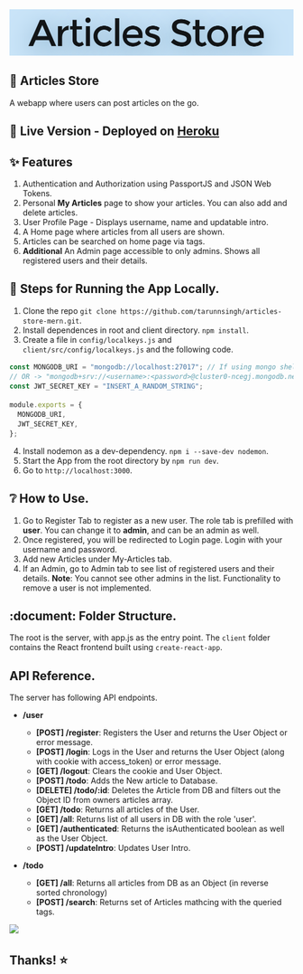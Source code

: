 <img src="./banner.png">

## :newspaper: Articles Store

A webapp where users can post articles on the go.

## :rocket: Live Version - Deployed on [Heroku](https://articles-daily.herokuapp.com/)

## :sparkles: Features

1. Authentication and Authorization using PassportJS and JSON Web Tokens.
2. Personal **My Articles** page to show your articles. You can also add and delete articles.
3. User Profile Page - Displays username, name and updatable intro.
4. A Home page where articles from all users are shown.
5. Articles can be searched on home page via tags.
6. **Additional** An Admin page accessible to only admins. Shows all registered users and their details.

## :footprints: Steps for Running the App Locally.

1. Clone the repo `git clone https://github.com/tarunnsingh/articles-store-mern.git`.
2. Install dependences in root and client directory. `npm install`.
3. Create a file in `config/localkeys.js` and `client/src/config/localkeys.js` and the following code.

```javascript
const MONGODB_URI = "mongodb://localhost:27017"; // If using mongo shell locally. (This creates a DB named test)
// OR -> "mongodb+srv://<username>:<password>@cluster0-ncegj.mongodb.net/<dbname>?retryWrites=true&w=majority"
const JWT_SECRET_KEY = "INSERT_A_RANDOM_STRING";

module.exports = {
  MONGODB_URI,
  JWT_SECRET_KEY,
};
```

4. Install nodemon as a dev-dependency. `npm i --save-dev nodemon`.
5. Start the App from the root directory by `npm run dev`.
6. Go to `http://localhost:3000`.

## :grey_question: How to Use.

1. Go to Register Tab to register as a new user. The role tab is prefilled with **user**. You can change it to **admin**, and can be an admin as well.
2. Once registered, you will be redirected to Login page. Login with your username and password.
3. Add new Articles under My-Articles tab.
4. If an Admin, go to Admin tab to see list of registered users and their details. **Note**: You cannot see other admins in the list. Functionality to remove a user is not implemented.

## :document: Folder Structure.

The root is the server, with app.js as the entry point. The `client` folder contains the React frontend built using `create-react-app`.

## API Reference.

The server has following API endpoints.

- **/user**

  - **\[POST\] /register**: Registers the User and returns the User Object or error message.
  - **\[POST\] /login**: Logs in the User and returns the User Object (along with cookie with access_token) or error message.
  - **\[GET\] /logout**: Clears the cookie and User Object.
  - **\[POST\] /todo**: Adds the New article to Database.
  - **\[DELETE\] /todo/:id**: Deletes the Article from DB and filters out the Object ID from owners articles array.
  - **\[GET\] /todo**: Returns all articles of the User.
  - **\[GET\] /all**: Returns list of all users in DB with the role 'user'.
  - **\[GET\] /authenticated**: Returns the isAuthenticated boolean as well as the User Object.
  - **\[POST\] /updateIntro**: Updates User Intro.

- **/todo**
  - **\[GET\] /all**: Returns all articles from DB as an Object (in reverse sorted chronology)
  - **\[POST\] /search**: Returns set of Articles mathcing with the queried tags.

<img src="https://hackernoon.com/drafts/ar1wv331n.png" />

## Thanks! :star:
